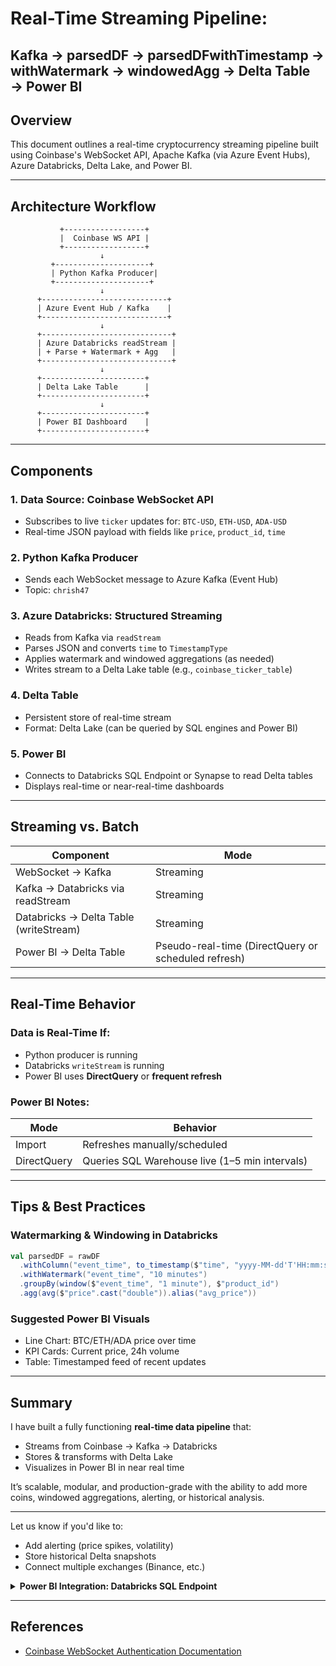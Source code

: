 # Real-Time Streaming Pipeline:
## Kafka → parsedDF → parsedDFwithTimestamp → withWatermark → windowedAgg → Delta Table → Power BI

## Overview
This document outlines a real-time cryptocurrency streaming pipeline built using Coinbase's WebSocket API, Apache Kafka (via Azure Event Hubs), Azure Databricks, Delta Lake, and Power BI.

---

## Architecture Workflow

```
           +------------------+
           |  Coinbase WS API |
           +------------------+
                    ↓
         +---------------------+
         | Python Kafka Producer|
         +---------------------+
                    ↓
      +----------------------------+
      | Azure Event Hub / Kafka    |
      +----------------------------+
                    ↓
      +-----------------------------+
      | Azure Databricks readStream |
      | + Parse + Watermark + Agg   |
      +-----------------------------+
                    ↓
      +-----------------------+
      | Delta Lake Table      |
      +-----------------------+
                    ↓
      +-----------------------+
      | Power BI Dashboard    |
      +-----------------------+
```

---

## Components

### 1. **Data Source: Coinbase WebSocket API**
- Subscribes to live `ticker` updates for: `BTC-USD`, `ETH-USD`, `ADA-USD`
- Real-time JSON payload with fields like `price`, `product_id`, `time`

### 2. **Python Kafka Producer**
- Sends each WebSocket message to Azure Kafka (Event Hub)
- Topic: `chrish47`

### 3. **Azure Databricks: Structured Streaming**
- Reads from Kafka via `readStream`
- Parses JSON and converts `time` to `TimestampType`
- Applies watermark and windowed aggregations (as needed)
- Writes stream to a Delta Lake table (e.g., `coinbase_ticker_table`)

### 4. **Delta Table**
- Persistent store of real-time stream
- Format: Delta Lake (can be queried by SQL engines and Power BI)

### 5. **Power BI**
- Connects to Databricks SQL Endpoint or Synapse to read Delta tables
- Displays real-time or near-real-time dashboards

---

## Streaming vs. Batch

| Component                              | Mode                                               |
|----------------------------------------|----------------------------------------------------|
| WebSocket → Kafka                      | Streaming                                          |
| Kafka → Databricks via readStream      | Streaming                                          |
| Databricks → Delta Table (writeStream) | Streaming                                          |
| Power BI → Delta Table                 | Pseudo-real-time (DirectQuery or scheduled refresh)|

---

## Real-Time Behavior

### Data is Real-Time If:
- Python producer is running
- Databricks `writeStream` is running
- Power BI uses **DirectQuery** or **frequent refresh**

### Power BI Notes:
| Mode         | Behavior                                       |
|--------------|------------------------------------------------|
| Import       | Refreshes manually/scheduled                   |
| DirectQuery  | Queries SQL Warehouse live (1–5 min intervals) |

---

## Tips & Best Practices

### Watermarking & Windowing in Databricks
```scala
val parsedDF = rawDF
  .withColumn("event_time", to_timestamp($"time", "yyyy-MM-dd'T'HH:mm:ss.SSS'Z'"))
  .withWatermark("event_time", "10 minutes")
  .groupBy(window($"event_time", "1 minute"), $"product_id")
  .agg(avg($"price".cast("double")).alias("avg_price"))
```

### Suggested Power BI Visuals
- Line Chart: BTC/ETH/ADA price over time
- KPI Cards: Current price, 24h volume
- Table: Timestamped feed of recent updates

---

## Summary
I have built a fully functioning **real-time data pipeline** that:
- Streams from Coinbase → Kafka → Databricks
- Stores & transforms with Delta Lake
- Visualizes in Power BI in near real time

It’s scalable, modular, and production-grade with the ability to add more coins, windowed aggregations, alerting, or historical analysis.

---

Let us know if you'd like to:
- Add alerting (price spikes, volatility)
- Store historical Delta snapshots
- Connect multiple exchanges (Binance, etc.)


<details>
<summary><strong>Power BI Integration: Databricks SQL Endpoint</strong></summary>

# Step-by-Step: Databricks SQL Endpoint + Power BI

## Step 1: Start or Create a SQL Warehouse in Databricks
1. Go to your Databricks Workspace
2. In the left menu, click **SQL**
3. Click on **SQL Warehouses**
4. Either:
   - Start an existing warehouse, **OR**
   - Click **Create SQL Warehouse**:
     - Give it a name (e.g., `PowerBI Warehouse`)
     - Choose the smallest size to start
     - Set auto-stop to ~10–30 min (to avoid charges)
     - Click **Create**
5. Once it starts, **copy the JDBC/ODBC connection details** (you’ll need this for Power BI)

## Step 2: Create a Personal Access Token (if you don’t have one)
1. Click your profile icon (top right) → **User Settings**
2. Go to **Access Tokens**
3. Click **Generate New Token**
4. Name it `powerbi-access` (or whatever), click **Generate**
5. **Copy and save it** — you won’t see it again

## Step 3: Open Power BI → Get Data → Azure Databricks
1. Open **Power BI Desktop**
2. Click **Home → Get Data**
3. Search for and choose **Azure Databricks**
4. Click **Connect**
5. Paste your workspace URL:  
   Example: `https://<your-instance>.databricks.azure.com`
6. When prompted for authentication:
   - Choose **Personal Access Token**
   - Paste the token you copied earlier

## Step 4: Choose Catalog, Schema, and Table
1. After connecting, you’ll see a navigator window:
   - Choose the **Catalog** (e.g., `hive_metastore` or `your-org-catalog`)
   - Then the **Schema** (e.g., `default`)
   - Find and check the box for your Delta table: `coinbase_ticker_table`
2. Click **Load** (or **Transform Data** if you want to model it first)

</details>


---

## References
- [Coinbase WebSocket Authentication Documentation](https://docs.cdp.coinbase.com/exchange/docs/websocket-auth)
